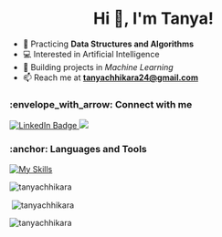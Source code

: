 <h1 align="center">Hi 👋, I'm Tanya!</h1>

- 🌱 Practicing **Data Structures and Algorithms**
- 💻 Interested in Artificial Intelligence
- 📝 Building projects in *Machine Learning*
- 📫 Reach me at **tanyachhikara24@gmail.com**

<h3 align="left"> :envelope_with_arrow: Connect with me</h3>
<div id="badges">
  <a href="https://www.linkedin.com/in/tanyachhikara24/">
    <img src="https://img.shields.io/badge/LinkedIn-blue?style=for-the-badge&logo=linkedin&logoColor=white" alt="LinkedIn Badge"/>
  </a>
  <a href="mailto:tanyachhikara24@gmail.com?"><img src="https://img.shields.io/badge/gmail-%23DD0031.svg?&style=for-the-badge&logo=gmail&logoColor=white"/></a>
</div>

<h3 align="left">:anchor:  Languages and Tools</h3>

[![My Skills](https://skillicons.dev/icons?i=aws,azure,bash,bootstrap,html,css,cpp,flask,git,github,mysql,php,pytorch,selenium,tensorflow,vscode,r,python,gcp&theme=light)](https://skillicons.dev)

<p align="left">
</p>

<p><img align="center" src="https://github-readme-stats.vercel.app/api/top-langs?username=tanyachhikara&show_icons=true&locale=en&layout=compact&theme=nightowl" alt="tanyachhikara" /></p>
<p>&nbsp;<img align="center" src="https://github-readme-stats.vercel.app/api?username=tanyachhikara&show_icons=true&locale=en&theme=nightowl" alt="tanyachhikara" /></p>
<p><img align="center" src="https://github-readme-streak-stats.herokuapp.com/?user=tanyachhikara&theme=nightowl" alt="tanyachhikara" /></p>
